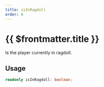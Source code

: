 ```yaml
---
title: isInRagdoll
order: 0
---
```


# {{ $frontmatter.title }}

Is the player currently in ragdoll.

## Usage

```ts
readonly isInRagdoll: boolean;
```
